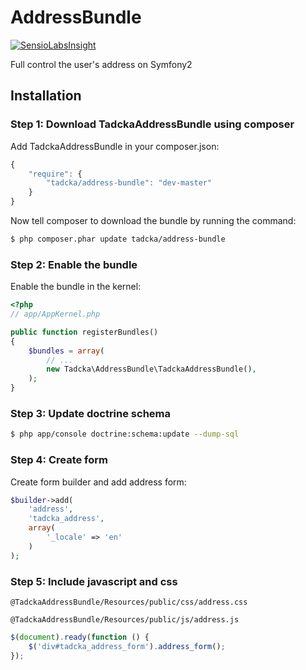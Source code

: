 AddressBundle
=============

[![SensioLabsInsight](https://insight.sensiolabs.com/projects/f568a9bf-e77e-486c-be85-8b313464268e/big.png)](https://insight.sensiolabs.com/projects/f568a9bf-e77e-486c-be85-8b313464268e)

Full control the user's address on Symfony2

## Installation

### Step 1: Download TadckaAddressBundle using composer

Add TadckaAddressBundle in your composer.json:

```js
{
    "require": {
        "tadcka/address-bundle": "dev-master"
    }
}
```

Now tell composer to download the bundle by running the command:

``` bash
$ php composer.phar update tadcka/address-bundle
```

### Step 2: Enable the bundle

Enable the bundle in the kernel:

``` php
<?php
// app/AppKernel.php

public function registerBundles()
{
    $bundles = array(
        // ...
        new Tadcka\AddressBundle\TadckaAddressBundle(),
    );
}
```

### Step 3: Update doctrine schema

``` bash
$ php app/console doctrine:schema:update --dump-sql
```

### Step 4: Create form

Create form builder and add address form:

``` php
$builder->add(
	'address',
	'tadcka_address',
	array(
		'_locale' => 'en'
	)
);
```

### Step 5: Include javascript and css

```twig
@TadckaAddressBundle/Resources/public/css/address.css

@TadckaAddressBundle/Resources/public/js/address.js
```

```js
$(document).ready(function () {
    $('div#tadcka_address_form').address_form();
});
```



